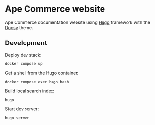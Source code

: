 # Ape Commerce website

Ape Commerce documentation website using [Hugo](https://gohugo.io) framework with the [Docsy](https://www.docsy.dev) theme.

## Development

Deploy dev stack:

```
docker compose up
```

Get a shell from the Hugo container:

```
docker compose exec hugo bash
```

Build local search index:

```
hugo
```

Start dev server:

```
hugo server
```
